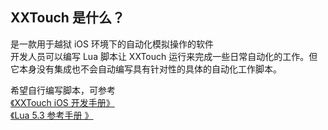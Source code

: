## XXTouch 是什么？
是一款用于越狱 iOS 环境下的自动化模拟操作的软件  
开发人员可以编写 Lua 脚本让 XXTouch   运行来完成一些日常自动化的工作。但它本身没有集成也不会自动编写具有针对性的具体的自动化工作脚本。 
   
希望自行编写脚本，可参考  
[《XXTouch iOS 开发手册》](https://kb.xxtouch.com/Handbook/index.html)  
[《Lua 5.3 参考手册 》](https://cloudwu.github.io/lua53doc/manual.html)  

